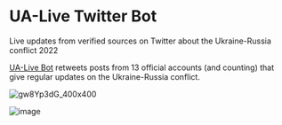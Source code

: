 # UA-Live Twitter Bot
Live updates from verified sources on Twitter about the Ukraine-Russia conflict 2022

[UA-Live Bot](https://www.twitter.com/UA_Live_Bot) retweets posts from 13 official accounts (and counting) that give regular updates on the Ukraine-Russia conflict.

![gw8Yp3dG_400x400](https://user-images.githubusercontent.com/76929918/155903335-695ea3c9-cf01-4966-95ae-06627e880471.jpg)

![image](https://user-images.githubusercontent.com/76929918/155903352-bd02f87a-e1fc-4594-9f4b-524afca08bf0.png)
